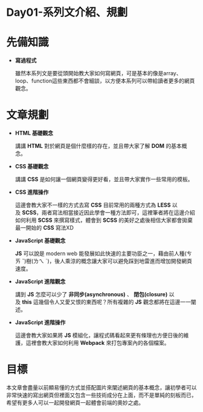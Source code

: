 # Day01-系列文介紹、規劃

# **先備知識**

- **寫過程式**
    
    雖然本系列文是要從頭開始教大家如何寫網頁，可是基本的像是array、loop、function這些東西都不會細談，以方便本系列可以帶給讀者更多的網頁觀念。
    

# **文章規劃**

- **HTML 基礎觀念**
    
    講講 **HTML** 對於網頁是個什麼樣的存在，並且帶大家了解 **DOM** 的基本概念。
    
- **CSS 基礎觀念**
    
    講講 **CSS** 是如何讓一個網頁變得更好看，並且帶大家實作一些常用的模板。
    
- **CSS 進階操作**
    
    這邊會教大家不一樣的方式去寫 **CSS** 目前常用的兩種方式為 **LESS** 以及 **SCSS**，兩者寫法相當接近因此學會一種方法即可，這裡筆者將在這邊介紹如何利用 **SCSS** 來撰寫樣式，體會到 **SCSS** 的美好之處後相信大家都會拋棄最一開始的 **CSS** 寫法XD
    
- **JavaScript 基礎觀念**
    
    **JS** 可以說是 modern web 能發展如此快速的主要功臣之一，藉由前人種(ㄘㄞ ˇ)樹(ㄌㄟ ˊ)，後人乘涼的概念讓大家可以避免踩到地雷進而增加開發網頁速度。
    
- **JavaScript 進階觀念**
    
    講到 **JS** 怎麼可以少了 **非同步(asynchronous)** 、 **閉包(closure)** 以及 **this** 這幾個令人又愛又恨的東西呢？所有複雜的 **JS** 觀念都將在這邊一一闡述。
    
- **JavaScript 進階操作**
    
    這邊會教大家如果將 **JS** 模組化，讓程式碼看起來更有條理也方便日後的維護，這裡會教大家如何利用 **Webpack** 來打包專案內的各個檔案。
    

# **目標**

本文章會盡量以前顯易懂的方式並搭配圖片來闡述網頁的基本概念，讓初學者可以非常快速的寫出網頁但裡面又包含一些技術成分在上面，而不是單純的刻板而已，希望有更多人可以一起開發網頁一起體會前端的奧妙之處。